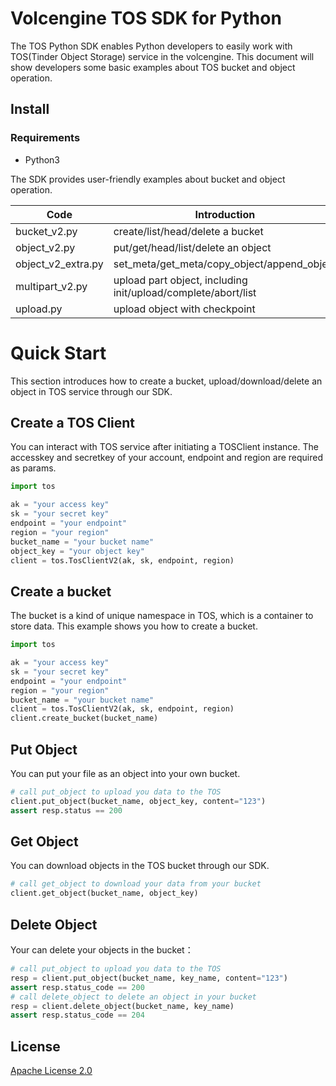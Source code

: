 # Volcengine TOS SDK for Python
The TOS Python SDK enables Python developers to easily work with TOS(Tinder Object Storage) service in the volcengine.
This document will show developers some basic examples about TOS bucket and object operation.


## Install
### Requirements
- Python3

The SDK provides user-friendly examples about bucket and object operation.

| **Code**         | **Introduction**                                              |
| -------------------- |---------------------------------------------------------------|
| bucket_v2.py      | create/list/head/delete a bucket                              |
| object_v2.py      | put/get/head/list/delete an object                            |
| object_v2_extra.py   | set_meta/get_meta/copy_object/append_object                   |
| multipart_v2.py   | upload part object, including init/upload/complete/abort/list |
| upload.py   | upload object with checkpoint                                 |


# Quick Start

This section introduces how to create a bucket, upload/download/delete an object in TOS service through our SDK.

## Create a TOS Client

You can interact with TOS service after initiating a TOSClient instance.
The accesskey and secretkey of your account, endpoint and region are required as params.

```python
import tos

ak = "your access key"
sk = "your secret key"
endpoint = "your endpoint"
region = "your region"
bucket_name = "your bucket name"
object_key = "your object key"
client = tos.TosClientV2(ak, sk, endpoint, region)     
```

## Create a bucket

The bucket is a kind of unique namespace in TOS, which is a container to store data.
This example shows you how to create a bucket.

```python
import tos

ak = "your access key"
sk = "your secret key"
endpoint = "your endpoint"
region = "your region"
bucket_name = "your bucket name"
client = tos.TosClientV2(ak, sk, endpoint, region)                                                     
client.create_bucket(bucket_name)                            
```

## Put Object

You can put your file as an object into your own bucket.

```python
# call put_object to upload you data to the TOS                     
client.put_object(bucket_name, object_key, content="123")
assert resp.status == 200       
```
## Get Object
You can download objects in the TOS bucket through our SDK.

```python
# call get_object to download your data from your bucket
client.get_object(bucket_name, object_key)
```

## Delete Object

Your can delete your objects in the bucket：

```python
# call put_object to upload you data to the TOS  
resp = client.put_object(bucket_name, key_name, content="123")
assert resp.status_code == 200   
# call delete_object to delete an object in your bucket
resp = client.delete_object(bucket_name, key_name)
assert resp.status_code == 204
```

## License
[Apache License 2.0](https://www.apache.org/licenses/LICENSE-2.0.html)